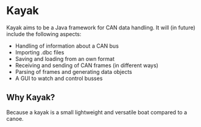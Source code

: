 Kayak
=====

Kayak aims to be a Java framework for CAN data handling. It will (in future) include the following aspects:

 * Handling of information about a CAN bus
 * Importing .dbc files
 * Saving and loading from an own format
 * Receiving and sending of CAN frames (in different ways)
 * Parsing of frames and generating data objects
 * A GUI to watch and control busses
 
 Why Kayak?
 ----------
 Because a kayak is a small lightweight and versatile boat compared to a canoe. 